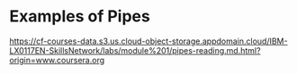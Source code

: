 # Examples of Pipes

https://cf-courses-data.s3.us.cloud-object-storage.appdomain.cloud/IBM-LX0117EN-SkillsNetwork/labs/module%201/pipes-reading.md.html?origin=www.coursera.org